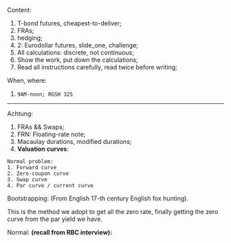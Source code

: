 Content: 
1. T-bond futures, cheapest-to-deliver;
2. FRAs;
3. hedging;
4. 2: Eurodollar futures, slide_one, challenge;
5. All calculations: discrete, not continuous;
6. Show the work, put down the calculations; 
7. Read all instructions carefully, read twice before writing;

When, where:

1. ```9AM-noon; RGSH 325```

---

Achtung: 
1. FRAs && Swaps;
2. FRN: Floating-rate note;
3. Macaulay durations, modified durations;
4. **Valuation curves**:
```
Normal problem: 
1. Forward curve
2. Zero-coupon curve
3. Swap curve
4. Par curve / current curve
```

Bootstrapping: (From English 17-th century English fox hunting).

This is the method we adopt to get all the zero rate, finally getting the zero curve from the 
par yield we have. 

Normal: **(recall from RBC interview):**
```

```
